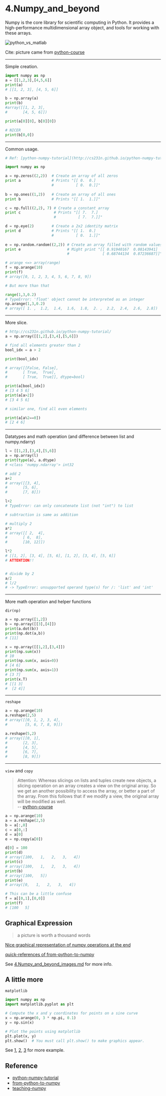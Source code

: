 # 4.Numpy_and_beyond

Numpy is the core library for scientific computing in Python. It provides a high-performance multidimensional array object, and tools for working with these arrays. 


![python_vs_matlab](numpy_and_beyond/python_vs_matlab.png)

Cite: picture came from [python-course](http://www.python-course.eu/numpy.php)


***

Simple creation.

``` python
import numpy as np
a = [[1,2,3],[4,5,6]]
print(a)
# [[1, 2, 3], [4, 5, 6]]

b = np.array(a)
print(b)
#array([[1, 2, 3],
#       [4, 5, 6]])

print(a[0][0], b[0][0])

# NICER
print(b[0,0])
```

***
Common usage.

``` python
# Ref: [python-numpy-tutorial](http://cs231n.github.io/python-numpy-tutorial/)

import numpy as np

a = np.zeros((2,2))  # Create an array of all zeros
print a              # Prints "[[ 0.  0.]
                     #          [ 0.  0.]]"
    
b = np.ones((1,2))   # Create an array of all ones
print b              # Prints "[[ 1.  1.]]"

c = np.full((2,2), 7) # Create a constant array
print c               # Prints "[[ 7.  7.]
                      #          [ 7.  7.]]"

d = np.eye(2)        # Create a 2x2 identity matrix
print d              # Prints "[[ 1.  0.]
                     #          [ 0.  1.]]"
    
e = np.random.random((2,2)) # Create an array filled with random values
print e                     # Might print "[[ 0.91940167  0.08143941]
                            #               [ 0.68744134  0.87236687]]"

# arange <=> array(range)
f = np.arange(10)
print(f)
# array([0, 1, 2, 3, 4, 5, 6, 7, 8, 9])

# But more than that

range(1,3,0.2)
# TypeError: 'float' object cannot be interpreted as an integer
np.arange(1,3,0.2)
# array([ 1. ,  1.2,  1.4,  1.6,  1.8,  2. ,  2.2,  2.4,  2.6,  2.8])
```

***

More slice.

``` python
# http://cs231n.github.io/python-numpy-tutorial/
a = np.array([[1,2],[3,4],[5,6]])

# find all elements greater than 2
bool_idx = a > 2

print(bool_idx)

# array([[False, False],
#       [ True,  True],
#       [ True,  True]], dtype=bool)

print(a[bool_idx])
# [3 4 5 6]
print(a[a>2])
# [3 4 5 6]
```

``` python
# similar one, find all even elements

print(a[a%2==0])
# [2 4 6]
```


***

Datatypes and math operation (and difference between list and numpy.ndarry)

``` python
l = [[1,2],[3,4],[5,6]]
a = np.array(l)
print(type(a), a.dtype)
# <class 'numpy.ndarray'> int32

# add 2
a+2
# array([[3, 4],
#       [5, 6],
#       [7, 8]])

l+2
# TypeError: can only concatenate list (not "int") to list

# subtraction is same as addition

# multiply 2
a*2
# array([[ 2,  4],
#       [ 6,  8],
#       [10, 12]])

l*2
# [[1, 2], [3, 4], [5, 6], [1, 2], [3, 4], [5, 6]]
# ATTENTION!!


# divide by 2
a/2
# l/2
# -> TypeError: unsupported operand type(s) for /: 'list' and 'int'
```

***

More math operation and helper functions

`dir(np)`

``` python
a = np.array([1,2])
b = np.array([[3],[4]])
print(a.dot(b))
print(np.dot(a,b))
# [11]

x = np.array([[1,2],[3,4]])
print(np.sum(x))
# 10
print(np.sum(x, axis=0))
# [4 6]
print(np.sum(x, axis=1))
# [3 7]
print(x.T)
# [[1 3]
#  [2 4]]
```

***

`reshape`

``` python
a = np.arange(10)
a.reshape(2,5)
# array([[0, 1, 2, 3, 4],
#        [5, 6, 7, 8, 9]])

a.reshape(5,2)
# array([[0, 1],
#       [2, 3],
#       [4, 5],
#       [6, 7],
#       [8, 9]])
```

***

`view` and `copy`

>Attention: Whereas slicings on lists and tuples create new objects, a slicing operation on an array creates a view on the original array. So we get an another possibility to access the array, or better a part of the array. From this follows that if we modify a view, the original array will be modified as well. <br> -- [python-course](http://www.python-course.eu/numpy.php)


``` python
a = np.arange(10)
a = a.reshape(2,5)
b = a[:,0]
c = a[0,:]
d = a[0]
e = np.copy(a[0])

d[0] = 100
print(d)
# array([100,   1,   2,   3,   4])
print(c)
# array([100,   1,   2,   3,   4])
print(b)
# array([100,   5])
print(e)
# array([0,   1,   2,   3,   4])

# This can be a little confuse
f = a[[0,1],[0,0]]
print(f)
# [100   5]
```


## Graphical Expression

>a picture is worth a thousand words

[Nice graphical representation of numpy operations at the end](http://www.labri.fr/perso/nrougier/teaching/numpy/numpy.html)

[quick-references of from-python-to-numpy](http://www.labri.fr/perso/nrougier/from-python-to-numpy/#quick-references)

See [4.Numpy_and_beyond_images.md](4.Numpy_and_beyond_images.md) for more info.


## A little more

`matplotlib`

``` python
import numpy as np
import matplotlib.pyplot as plt

# Compute the x and y coordinates for points on a sine curve
x = np.arange(0, 3 * np.pi, 0.1)
y = np.sin(x)

# Plot the points using matplotlib
plt.plot(x, y)
plt.show()  # You must call plt.show() to make graphics appear.
```

See [1](numpy_and_beyond/plt_1.py), [2](numpy_and_beyond/plt_1.py), [3](numpy_and_beyond/plt_1.py) for more example.

## Reference

* [python-numpy-tutorial](http://cs231n.github.io/python-numpy-tutorial/)
* [from-python-to-numpy](www.labri.fr/perso/nrougier/from-python-to-numpy)
* [teaching-numpy](http://www.labri.fr/perso/nrougier/teaching/numpy/numpy.html)
